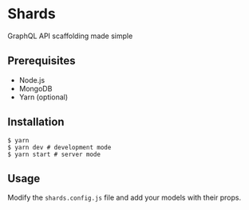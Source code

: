 # Shards

GraphQL API scaffolding made simple

## Prerequisites

- Node.js
- MongoDB
- Yarn (optional)

## Installation

```
$ yarn
$ yarn dev # development mode
$ yarn start # server mode
```

## Usage

Modify the `shards.config.js` file and add your models with their props.

